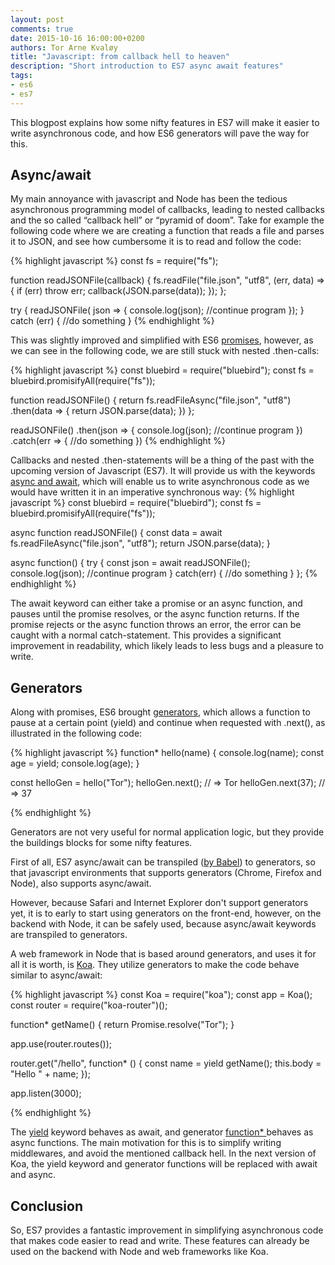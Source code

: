 ```yaml
---
layout: post
comments: true
date: 2015-10-16 16:00:00+0200
authors: Tor Arne Kvaløy
title: "Javascript: from callback hell to heaven"
description: "Short introduction to ES7 async await features"
tags:
- es6
- es7
---
```


This blogpost explains how some nifty features in ES7 will make it easier to write asynchronous code, and how ES6 generators will pave the way for this.

## Async/await

My main annoyance with javascript and Node has been the tedious asynchronous programming model of callbacks, leading to nested callbacks and the so called “callback hell” or “pyramid of doom”. Take for example the following code where we are creating a function that reads a file and parses it to JSON, and see how cumbersome it is to read and follow the code:

{% highlight javascript %}
const fs = require("fs");

function readJSONFile(callback) {
    fs.readFile("file.json", "utf8", (err, data) => {
        if (err) throw err;
        callback(JSON.parse(data));
    });
};

try {
    readJSONFile(
        json => {
            console.log(json);
            //continue program
        });
} catch (err) {
    //do something
}
{% endhighlight %}

This was slightly improved and simplified with ES6 [promises](https://developer.mozilla.org/en-US/docs/Web/JavaScript/Reference/Global_Objects/Promise), however, as we can see in the following code, we are still stuck with nested .then-calls:

{% highlight javascript %}
const bluebird = require("bluebird");
const fs = bluebird.promisifyAll(require("fs"));

function readJSONFile() {
    return fs.readFileAsync("file.json", "utf8")
        .then(data => {
            return JSON.parse(data);
        })
};

readJSONFile()
    .then(json => {
        console.log(json);
        //continue program
    })
    .catch(err => {
        //do something
    })
{% endhighlight %}

Callbacks and nested .then-statements will be a thing of the past with the upcoming version of Javascript (ES7). It will provide us with the keywords [async and await](https://tc39.github.io/ecmascript-asyncawait/), which will enable us to write asynchronous code as we would have written it in an imperative synchronous way:
{% highlight javascript %}
const bluebird = require("bluebird");
const fs = bluebird.promisifyAll(require("fs"));

async function readJSONFile() {
    const data = await fs.readFileAsync("file.json", "utf8");
    return JSON.parse(data);
}

async function() {
    try {
        const json = await readJSONFile();
        console.log(json);
        //continue program
    } catch(err) {
        //do something
    }
};
{% endhighlight %}

The await keyword can either take a promise or an async function, and pauses until the promise resolves, or the async function returns.  If the promise rejects or the async function throws an error, the error can be caught with a normal catch-statement.  This provides a significant improvement in readability, which likely leads to less bugs and a pleasure to write.


## Generators

Along with promises, ES6 brought [generators](https://developer.mozilla.org/en-US/docs/Web/JavaScript/Guide/Iterators_and_Generators), which allows a function to pause at a certain point (yield) and continue when requested with .next(), as illustrated in the following code:

{% highlight javascript %}
function* hello(name) {
    console.log(name);
    const age = yield;
    console.log(age);
}

const helloGen = hello("Tor");
helloGen.next(); // => Tor
helloGen.next(37); // => 37

{% endhighlight %}


Generators are not very useful for normal application logic, but they provide the buildings blocks for some nifty features.

First of all, ES7 async/await can be transpiled ([by Babel](https://babeljs.io)) to generators, so that javascript environments that supports generators (Chrome, Firefox and Node), also supports async/await.

However, because Safari and Internet Explorer don't support generators yet, it is to early to start using generators on the front-end, however, on the backend with Node, it can be safely used, because async/await keywords are transpiled to generators.

A web framework in Node that is based around generators, and uses it for all it is worth, is [Koa](http://koajs.com). They utilize generators to make the code behave similar to async/await:

{% highlight javascript %}
const Koa = require("koa");
const app = Koa();
const router = require("koa-router")();

function* getName() {
    return Promise.resolve("Tor");
}

app.use(router.routes());

router.get("/hello", function* () {
    const name = yield getName();
    this.body = "Hello " + name;
});

app.listen(3000);

{% endhighlight %}

The [yield](https://developer.mozilla.org/en-US/docs/Web/JavaScript/Reference/Operators/yield) keyword behaves as await, and generator [function* ](https://developer.mozilla.org/en-US/docs/Web/JavaScript/Reference/Statements/function*) behaves as async functions. The main motivation for this is to simplify writing middlewares, and avoid the mentioned callback hell. In the next version of Koa, the yield keyword and generator functions will be replaced with await and async.

## Conclusion
So, ES7 provides a fantastic improvement in simplifying asynchronous code that makes code easier to read and write. These features can already be used on the backend with Node and web frameworks like Koa.
